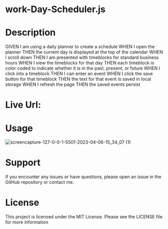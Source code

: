 # work-Day-Scheduler.js
# Description

GIVEN I am using a daily planner to create a schedule
WHEN I open the planner
THEN the current day is displayed at the top of the calendar
WHEN I scroll down
THEN I am presented with timeblocks for standard business hours
WHEN I view the timeblocks for that day
THEN each timeblock is color coded to indicate whether it is in the past, present, or future
WHEN I click into a timeblock
THEN I can enter an event
WHEN I click the save button for that timeblock
THEN the text for that event is saved in local storage
WHEN I refresh the page
THEN the saved events persist

# Live Url:

 # Usage
 
 ![screencapture-127-0-0-1-5501-2023-04-06-15_34_07 (1)](https://user-images.githubusercontent.com/123782523/230477749-e40d3645-b107-4504-9d0b-ce810b33a178.png)

 
 
 # Support
 If you encounter any issues or have questions, please open an issue in the GitHub repository or contact me.
 
 # License
 This project is licensed under the MIT License. Please see the LICENSE file for more information

